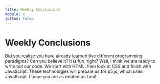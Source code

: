 ```yaml
---
title: Weekly Conclusions
module: 4
jotted: false
---
```


# Weekly Conclusions

Did you realize you have already learned five different programming paradigms?  Can you believe it? It is fun, right?  Well, I think we are ready to write out our code. We start with HTML, then look at CSS and finish with JavaScript.  These technologies will prepare us for p5.js, which uses JavaScript.  I hope you are as excited as I am!